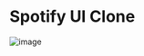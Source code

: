 # Spotify UI Clone
![image](https://user-images.githubusercontent.com/58404444/150622073-dc315a28-d4e2-482c-9113-84e31d04949d.png)
